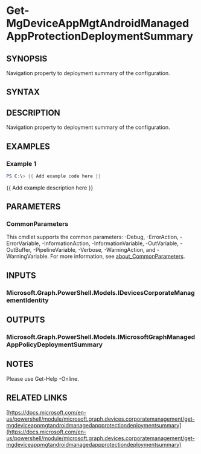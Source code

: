 ﻿---
external help file: Microsoft.Graph.Devices.CorporateManagement-help.xml
Module Name: Microsoft.Graph.Devices.CorporateManagement
online version: https://docs.microsoft.com/en-us/powershell/module/microsoft.graph.devices.corporatemanagement/get-mgdeviceappmgtandroidmanagedappprotectiondeploymentsummary
schema: 2.0.0
---

# Get-MgDeviceAppMgtAndroidManagedAppProtectionDeploymentSummary

## SYNOPSIS
Navigation property to deployment summary of the configuration.

## SYNTAX

## DESCRIPTION
Navigation property to deployment summary of the configuration.

## EXAMPLES

### Example 1
```powershell
PS C:\> {{ Add example code here }}
```

{{ Add example description here }}

## PARAMETERS

### CommonParameters
This cmdlet supports the common parameters: -Debug, -ErrorAction, -ErrorVariable, -InformationAction, -InformationVariable, -OutVariable, -OutBuffer, -PipelineVariable, -Verbose, -WarningAction, and -WarningVariable. For more information, see [about_CommonParameters](http://go.microsoft.com/fwlink/?LinkID=113216).

## INPUTS

### Microsoft.Graph.PowerShell.Models.IDevicesCorporateManagementIdentity
## OUTPUTS

### Microsoft.Graph.PowerShell.Models.IMicrosoftGraphManagedAppPolicyDeploymentSummary
## NOTES
Please use Get-Help -Online.

## RELATED LINKS

[https://docs.microsoft.com/en-us/powershell/module/microsoft.graph.devices.corporatemanagement/get-mgdeviceappmgtandroidmanagedappprotectiondeploymentsummary](https://docs.microsoft.com/en-us/powershell/module/microsoft.graph.devices.corporatemanagement/get-mgdeviceappmgtandroidmanagedappprotectiondeploymentsummary)

